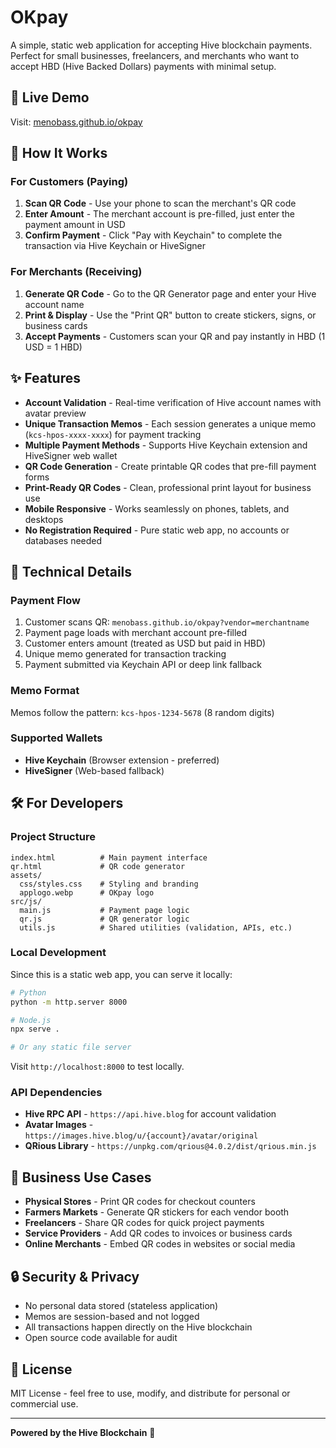 # OKpay

A simple, static web application for accepting Hive blockchain payments. Perfect for small businesses, freelancers, and merchants who want to accept HBD (Hive Backed Dollars) payments with minimal setup.

## 🚀 Live Demo
Visit: [menobass.github.io/okpay](https://menobass.github.io/okpay)

## 📱 How It Works

### For Customers (Paying)
1. **Scan QR Code** - Use your phone to scan the merchant's QR code
2. **Enter Amount** - The merchant account is pre-filled, just enter the payment amount in USD
3. **Confirm Payment** - Click "Pay with Keychain" to complete the transaction via Hive Keychain or HiveSigner

### For Merchants (Receiving)
1. **Generate QR Code** - Go to the QR Generator page and enter your Hive account name
2. **Print & Display** - Use the "Print QR" button to create stickers, signs, or business cards
3. **Accept Payments** - Customers scan your QR and pay instantly in HBD (1 USD = 1 HBD)

## ✨ Features

- **Account Validation** - Real-time verification of Hive account names with avatar preview
- **Unique Transaction Memos** - Each session generates a unique memo (`kcs-hpos-xxxx-xxxx`) for payment tracking
- **Multiple Payment Methods** - Supports Hive Keychain extension and HiveSigner web wallet
- **QR Code Generation** - Create printable QR codes that pre-fill payment forms
- **Print-Ready QR Codes** - Clean, professional print layout for business use
- **Mobile Responsive** - Works seamlessly on phones, tablets, and desktops
- **No Registration Required** - Pure static web app, no accounts or databases needed

## 🔧 Technical Details

### Payment Flow
1. Customer scans QR: `menobass.github.io/okpay?vendor=merchantname`
2. Payment page loads with merchant account pre-filled
3. Customer enters amount (treated as USD but paid in HBD)
4. Unique memo generated for transaction tracking
5. Payment submitted via Keychain API or deep link fallback

### Memo Format
Memos follow the pattern: `kcs-hpos-1234-5678` (8 random digits)

### Supported Wallets
- **Hive Keychain** (Browser extension - preferred)
- **HiveSigner** (Web-based fallback)

## 🛠 For Developers

### Project Structure
```
index.html          # Main payment interface
qr.html             # QR code generator
assets/
  css/styles.css    # Styling and branding
  applogo.webp      # OKpay logo
src/js/
  main.js           # Payment page logic
  qr.js             # QR generator logic
  utils.js          # Shared utilities (validation, APIs, etc.)
```

### Local Development
Since this is a static web app, you can serve it locally:

```bash
# Python
python -m http.server 8000

# Node.js
npx serve .

# Or any static file server
```

Visit `http://localhost:8000` to test locally.

### API Dependencies
- **Hive RPC API** - `https://api.hive.blog` for account validation
- **Avatar Images** - `https://images.hive.blog/u/{account}/avatar/original`
- **QRious Library** - `https://unpkg.com/qrious@4.0.2/dist/qrious.min.js`

## 💼 Business Use Cases

- **Physical Stores** - Print QR codes for checkout counters
- **Farmers Markets** - Generate QR stickers for each vendor booth
- **Freelancers** - Share QR codes for quick project payments
- **Service Providers** - Add QR codes to invoices or business cards
- **Online Merchants** - Embed QR codes in websites or social media

## 🔒 Security & Privacy

- No personal data stored (stateless application)
- Memos are session-based and not logged
- All transactions happen directly on the Hive blockchain
- Open source code available for audit

## 📄 License

MIT License - feel free to use, modify, and distribute for personal or commercial use.

---

**Powered by the Hive Blockchain** 🍯
